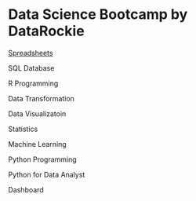 # Data Science Bootcamp by DataRockie

[Spreadsheets](./01%20Spreadsheets/)

SQL Database

R Programming

Data Transformation

Data Visualizatoin

Statistics

Machine Learning

Python Programming

Python for Data Analyst

Dashboard
